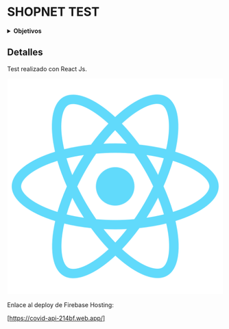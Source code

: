 # SHOPNET TEST



<details><summary><b>Objetivos</b></summary>

1. Listado de datos sobre el COVID-19 con el uso de los servicios de COVID-19 Tracking API.

2. Versionar el código en algún repositorio público (Github, Gitlab, etc.)

3. Hacer un deploy con ayuda de Firebase Hosting.

</details>

## Detalles

Test realizado con React Js.

<p align="center">
  <img src="./public/logo512.png" alt="React logo">
</p>

Enlace al deploy de Firebase Hosting: 

[https://covid-api-214bf.web.app/]
